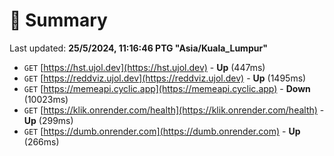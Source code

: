 # 📖 Summary
Last updated: **25/5/2024, 11:16:46 PTG "Asia/Kuala_Lumpur"**

- `GET` [https://hst.ujol.dev](https://hst.ujol.dev) - **Up** (447ms)
- `GET` [https://reddviz.ujol.dev](https://reddviz.ujol.dev) - **Up** (1495ms)
- `GET` [https://memeapi.cyclic.app](https://memeapi.cyclic.app) - **Down** (10023ms)
- `GET` [https://klik.onrender.com/health](https://klik.onrender.com/health) - **Up** (299ms)
- `GET` [https://dumb.onrender.com](https://dumb.onrender.com) - **Up** (266ms)
